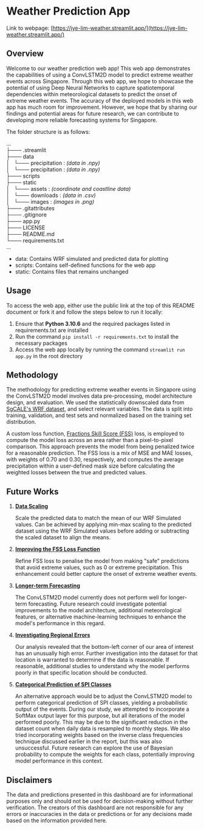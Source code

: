 # **Weather Prediction App**

Link to webpage: 
[https://jye-lim-weather.streamlit.app/](https://jye-lim-weather.streamlit.app/)

## **Overview**

<p>
    Welcome to our weather prediction web app! This web app demonstrates the capabilities of using a ConvLSTM2D model to predict extreme weather events across Singapore. Through this web app, we hope to showcase the potential of using Deep Neural Networks to capture spatiotemporal dependencies within meteorological datasets to predict the onset of extreme weather events. The accuracy of the deployed models in this web app has much room for improvement. However, we hope that by sharing our findings and potential areas for future research, we can contribute to developing more reliable forecasting systems for Singapore.
</P>
<p>
    The folder structure is as follows:
</p>
<p>
    ...</br>
    ├─── .streamlit</br>
    ├─── data</br>
    │&nbsp;&nbsp;&nbsp;└─── precipitation : <i>(data in .npy)</i></br>
    │&nbsp;&nbsp;&nbsp;└─── precipitation : <i>(data in .npy)</i></br>
    ├─── scripts</br>
    ├─── static</br>
    │&nbsp;&nbsp;&nbsp;└─── assets : <i>(coordinate and coastline data)</i></br>
    │&nbsp;&nbsp;&nbsp;└─── downloads : <i>(data in .csv)</i></br>
    │&nbsp;&nbsp;&nbsp;└─── images : <i>(images in .png)</i></br>
    ├─── .gitattributes</br>
    ├─── .gitignore</br>
    ├─── app.py</br>
    ├─── LICENSE</br>
    ├─── README.md</br>
    └─── requirements.txt</br>
    ...
</p>
<ul>
    <li>data: Contains WRF simulated and predicted data for plotting</li>
    <li>scripts: Contains self-defined functions for the web app</li>
    <li>static: Contains files that remains unchanged</li>
</ul>

## **Usage**

To access the web app, either use the public link at the top of this README document or fork it and follow the steps below to run it locally:

1. Ensure that **Python 3.10.6** and the required packages listed in requirements.txt are installed
2. Run the command `pip install -r requirements.txt` to install the necessary packages
3. Access the web app locally by running the command `streamlit run app.py` in the root directory

## **Methodology**

<p>
    The methodology for predicting extreme weather events in Singapore using the ConvLSTM2D model involves data pre-processing, model architecture design, and evaluation. We used the statistically downscaled data from <a href="https://sgcale.github.io/research/climate-downscaling/">SgCALE's WRF dataset</a>, and select relevant variables. The data is split into training, validation, and test sets and normalized based on the training set distribution.
</p>
<p>
    A custom loss function, <a href = "https://doi.org/10.48550/arXiv.2106.09757">Fractions Skill Score (FSS)</a> loss, is employed to compute the model loss across an area rather than a pixel-to-pixel comparison. This approach prevents the model from being penalized twice for a reasonable prediction. The FSS loss is a mix of MSE and MAE losses, with weights of 0.70 and 0.30, respectively, and computes the average precipitation within a user-defined mask size before calculating the weighted losses between the true and predicted values.
</p>

## **Future Works**

<ol>
    <li>
        <u><b>Data Scaling</b></u>
        <p>
            Scale the predicted data to match the mean of our WRF Simulated values. Can be achieved by applying min-max scaling to the predicted dataset using the WRF Simulated values before adding or subtracting the scaled dataset to align the means.
        </p>
    </li>
    <li>
        <u><b>Improving the FSS Loss Function</b></u>
        <p>
            Refine FSS loss to penalise the model from making "safe" predictions that avoid extreme values, such as 0 or extreme precipitation. This enhancement could better capture the onset of extreme weather events.
        </p>
    </li>
    <li>
        <u><b>Longer-term Forecasting</b></u>
        <p>
            The ConvLSTM2D model currently does not perform well for longer-term forecasting. Future research could investigate potential improvements to the model architecture, additional meteorological features, or alternative machine-learning techniques to enhance the model's performance in this regard.
        </p>
    </li>
    <li>
        <u><b>Investigating Regional Errors</b></u>
        <p>
            Our analysis revealed that the bottom-left corner of our area of interest has an unusually high error. Further investigation into the dataset for that location is warranted to determine if the data is reasonable. If reasonable, additional studies to understand why the model performs poorly in that specific location should be conducted.
        </p>
    </li>
    <li>
        <u><b>Categorical Prediction of SPI Classes</b></u>
        <p>
            An alternative approach would be to adjust the ConvLSTM2D model to perform categorical prediction of SPI classes, yielding a probabilistic output of the events. During our study, we attempted to incorporate a SoftMax output layer for this purpose, but all iterations of the model performed poorly. This may be due to the significant reduction in the dataset count when daily data is resampled to monthly steps. We also tried incorporating weights based on the inverse class frequencies technique discussed earlier in the report, but this was also unsuccessful. Future research can explore the use of Bayesian probability to compute the weights for each class, potentially improving model performance in this context.
        </p>
    </li>
</ol>

## **Disclaimers**

<p>
    The data and predictions presented in this dashboard are for informational purposes only and should not be used for decision-making without further verification. The creators of this dashboard are not responsible for any errors or inaccuracies in the data or predictions or for any decisions made based on the information provided here.
</p>
